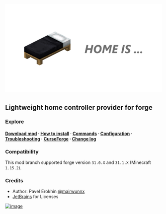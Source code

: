 # ![image](assets/home_social.png)

## Lightweight home controller provider for forge

### Explore

#### [Download mod](https://github.com/ProjectEssentials/ProjectEssentials-Home/releases/download/v1.15.2-1.0.0/Project.Essentials.Home-1.15.2-1.0.0.jar) · [How to install](https://mairwunnx.gitbook.io/project-essentials/project-essentials-home#how-to-install) · [Commands](https://mairwunnx.gitbook.io/project-essentials/project-essentials-home#commands-and-permissions) · [Configuration](https://mairwunnx.gitbook.io/project-essentials/project-essentials-home#configuration) · [Troubleshooting](https://github.com/ProjectEssentials/ProjectEssentials-Home/issues/new/choose) · [CurseForge](https://www.curseforge.com/minecraft/mc-mods/ProjectEssentials-Home) · [Change log](changelog.md)

### Compatibility

This mod branch supported forge version `31.0.X` and `31.1.X` (Minecraft `1.15.2`).

### Credits

- Author: Pavel Erokhin [@mairwunnx](https://github.com/mairwunnx)
- [JetBrains](https://www.jetbrains.com/) for Licenses

[![image](https://github.com/ProjectEssentials/ProjectEssentials-Core/raw/MC-1.14.4/assets/support_social.png)](https://ko-fi.com/mairwunnx)
